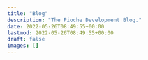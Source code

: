 ```yaml
---
title: "Blog"
description: "The Pioche Development Blog."
date: 2022-05-26T08:49:55+00:00
lastmod: 2022-05-26T08:49:55+00:00
draft: false
images: []
---
```

